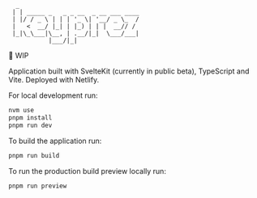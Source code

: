       _
     | | _____ _   _ _ __  _ __ ___ ____
     | |/ / _ \ | | | '_ \| '__/ _ \_  /
     |   <  __/ |_| | |_) | | |  __// /
     |_|\_\___|\__, | .__/|_|  \___/___|
               |___/|_|

🚧 WIP

Application built with SvelteKit (currently in public beta), TypeScript and Vite. Deployed with Netlify.

For local development run:

```bash
nvm use
pnpm install
pnpm run dev
```

To build the application run:

```bash
pnpm run build
```

To run the production build preview locally run:

```bash
pnpm run preview
```

